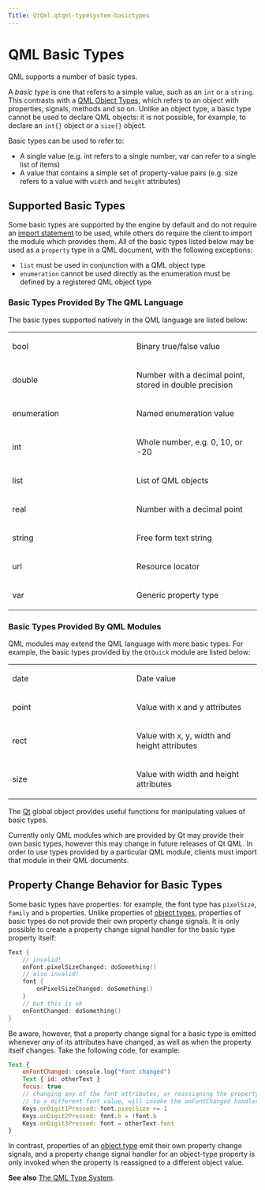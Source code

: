 ```yaml
---
Title: QtQml.qtqml-typesystem-basictypes
---
```

        
QML Basic Types
===============

<span class="subtitle"></span>
<span id="details"></span>
QML supports a number of basic types.

A *basic type* is one that refers to a simple value, such as an `int` or a `string`. This contrasts with a [QML Object Types](../QtQml.qtqml-typesystem-topic.md#qml-object-types), which refers to an object with properties, signals, methods and so on. Unlike an object type, a basic type cannot be used to declare QML objects: it is not possible, for example, to declare an `int{}` object or a `size{}` object.

Basic types can be used to refer to:

-   A single value (e.g. int refers to a single number, var can refer to a single list of items)
-   A value that contains a simple set of property-value pairs (e.g. size refers to a value with `width` and `height` attributes)

<span id="supported-basic-types"></span>
Supported Basic Types
---------------------

Some basic types are supported by the engine by default and do not require an [import statement](../QtQml.qtqml-syntax-imports.md) to be used, while others do require the client to import the module which provides them. All of the basic types listed below may be used as a `property` type in a QML document, with the following exceptions:

-   `list` must be used in conjunction with a QML object type
-   `enumeration` cannot be used directly as the enumeration must be defined by a registered QML object type

<span id="basic-types-provided-by-the-qml-language"></span>
### Basic Types Provided By The QML Language

The basic types supported natively in the QML language are listed below:

<table>
<colgroup>
<col width="50%" />
<col width="50%" />
</colgroup>
<tbody>
<tr class="odd">
<td><p>bool</p></td>
<td><p>Binary true/false value</p></td>
</tr>
<tr class="even">
<td><p>double</p></td>
<td><p>Number with a decimal point, stored in double precision</p></td>
</tr>
<tr class="odd">
<td><p>enumeration</p></td>
<td><p>Named enumeration value</p></td>
</tr>
<tr class="even">
<td><p>int</p></td>
<td><p>Whole number, e.g. 0, 10, or -20</p></td>
</tr>
<tr class="odd">
<td><p>list</p></td>
<td><p>List of QML objects</p></td>
</tr>
<tr class="even">
<td><p>real</p></td>
<td><p>Number with a decimal point</p></td>
</tr>
<tr class="odd">
<td><p>string</p></td>
<td><p>Free form text string</p></td>
</tr>
<tr class="even">
<td><p>url</p></td>
<td><p>Resource locator</p></td>
</tr>
<tr class="odd">
<td><p>var</p></td>
<td><p>Generic property type</p></td>
</tr>
</tbody>
</table>

<span id="basic-types-provided-by-qml-modules"></span>
### Basic Types Provided By QML Modules

QML modules may extend the QML language with more basic types. For example, the basic types provided by the `QtQuick` module are listed below:

<table>
<colgroup>
<col width="50%" />
<col width="50%" />
</colgroup>
<tbody>
<tr class="odd">
<td><p>date</p></td>
<td><p>Date value</p></td>
</tr>
<tr class="even">
<td><p>point</p></td>
<td><p>Value with x and y attributes</p></td>
</tr>
<tr class="odd">
<td><p>rect</p></td>
<td><p>Value with x, y, width and height attributes</p></td>
</tr>
<tr class="even">
<td><p>size</p></td>
<td><p>Value with width and height attributes</p></td>
</tr>
</tbody>
</table>

The [Qt](../QtQml.Qt.md) global object provides useful functions for manipulating values of basic types.

Currently only QML modules which are provided by Qt may provide their own basic types, however this may change in future releases of Qt QML. In order to use types provided by a particular QML module, clients must import that module in their QML documents.

<span id="property-change-behavior-for-basic-types"></span>
Property Change Behavior for Basic Types
----------------------------------------

Some basic types have properties: for example, the font type has `pixelSize`, `family` and `b` properties. Unlike properties of [object types](../QtQml.qtqml-typesystem-topic.md#qml-object-types), properties of basic types do not provide their own property change signals. It is only possible to create a property change signal handler for the basic type property itself:

``` cpp
Text {
    // invalid!
    onFont.pixelSizeChanged: doSomething()
    // also invalid!
    font {
        onPixelSizeChanged: doSomething()
    }
    // but this is ok
    onFontChanged: doSomething()
}
```

Be aware, however, that a property change signal for a basic type is emitted whenever *any* of its attributes have changed, as well as when the property itself changes. Take the following code, for example:

``` qml
Text {
    onFontChanged: console.log("font changed")
    Text { id: otherText }
    focus: true
    // changing any of the font attributes, or reassigning the property
    // to a different font value, will invoke the onFontChanged handler
    Keys.onDigit1Pressed: font.pixelSize += 1
    Keys.onDigit2Pressed: font.b = !font.b
    Keys.onDigit3Pressed: font = otherText.font
}
```

In contrast, properties of an [object type](../QtQml.qtqml-typesystem-topic.md#qml-object-types) emit their own property change signals, and a property change signal handler for an object-type property is only invoked when the property is reassigned to a different object value.

**See also** [The QML Type System](../QtQml.qtqml-typesystem-topic.md).

